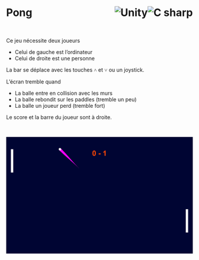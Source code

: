 # Pong <a href="../../"><img align="right" src="https://upload.wikimedia.org/wikipedia/commons/b/bd/Logo_C_sharp.svg" alt="C sharp" title="C sharp" widht="auto" height="64px"> <img align="right" src="https://upload.wikimedia.org/wikipedia/commons/8/8a/Official_unity_logo.png" alt="Unity" title="Unity" widht="auto" height="64px"></a>
<br>

Ce jeu nécessite deux joueurs
* Celui de gauche est l’ordinateur
* Celui de droite est une personne

La bar se déplace avec les touches <kbd align="center">˄</kbd> et <kbd align="center">˅</kbd> ou un joystick.

L’écran tremble quand
* La balle entre en collision avec les murs
* La balle rebondit sur les paddles (tremble un peu)
* La balle un joueur perd (tremble fort)

Le score et la barre du joueur sont à droite.

<br><div align="center"><a href="#"><img align="center" src="../../assets/screenshots/pong.png" alt="Aperçu du jeu Pong"></a>